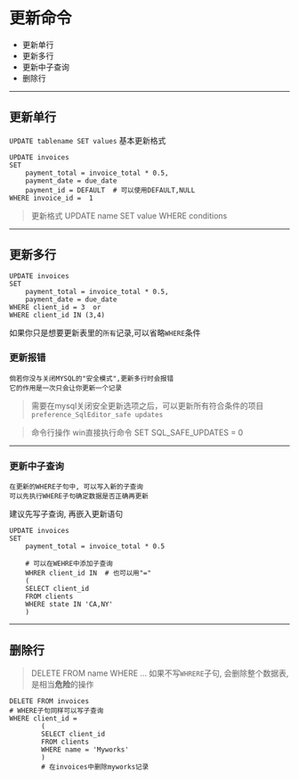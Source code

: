 # 更新命令

* 更新单行
* 更新多行
* 更新中子查询
* 删除行

---

## 更新单行

`UPDATE tablename SET values` 基本更新格式

```
UPDATE invoices  
SET 
	payment_total = invoice_total * 0.5,
	payment_date = due_date
	payment_id = DEFAULT  # 可以使用DEFAULT,NULL
WHERE invoice_id =  1
```

>更新格式
>UPDATE name
>SET  value
>WHERE  conditions

---

## 更新多行

```
UPDATE invoices
SET 
	payment_total = invoice_total * 0.5,
	payment_date = due_date
WHERE client_id = 3  or
WHERE client_id IN (3,4)
```
    
如果你只是想要更新表里的`所有`记录,可以省略`WHERE`条件

### 更新报错

    倘若你没与关闭MYSQL的"安全模式",更新多行时会报错
    它的作用是一次只会让你更新一个记录
    
> 需要在mysql关闭安全更新选项之后，可以更新所有符合条件的项目
> `preference_SqlEditor_safe updates`

> 命令行操作
> win直接执行命令  SET SQL_SAFE_UPDATES = 0

---

### 更新中子查询

    在更新的WHERE子句中, 可以写入新的子查询
    可以先执行WHERE子句确定数据是否正确再更新
建议先写子查询, 再嵌入更新语句
```
UPDATE invoices
SET
    payment_total = invoice_total * 0.5

    # 可以在WEHRE中添加子查询    
    WHRER client_id IN  # 也可以用"="
    (
    SELECT client_id
    FROM clients
    WHERE state IN 'CA,NY'
    )
```

---

## 删除行


> DELETE FROM name WHERE ...
如果不写`WHRERE`子句, 会删除整个数据表, 是相当**危险**的操作

```
DELETE FROM invoices
# WHERE子句同样可以写子查询
WHERE client_id = 
        (
		SELECT client_id
		FROM clients
		WHERE name = 'Myworks'
        )
        # 在invoices中删除myworks记录
```